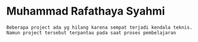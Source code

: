 # Muhammad Rafathaya Syahmi 

```
Beberapa project ada yg hilang karena sempat terjadi kendala teknis. Namun project tersebut terpantau pada saat proses pembelajaran
```
